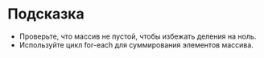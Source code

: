 # Подсказка

- Проверьте, что массив не пустой, чтобы избежать деления на ноль.
- Используйте цикл for-each для суммирования элементов массива.
